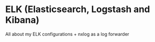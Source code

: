 ELK (Elasticsearch, Logstash and Kibana)
===

All about my ELK configurations + nxlog as a log forwarder
